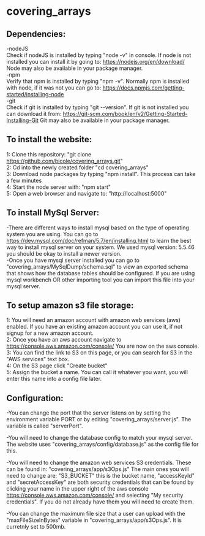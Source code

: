 # covering_arrays

## Dependencies:

-nodeJS <br />
  Check if nodeJS is installed by typing "node -v" in console.  If node is not installed you can install it by going to: https://nodejs.org/en/download/  Node may also be available in your package manager. <br />
-npm<br />
  Verify that npm is installed by typing "npm -v".  Normally npm is installed with node, if it was not you can go to: https://docs.npmjs.com/getting-started/installing-node <br />
-git <br />
  Check if git is installed by typing "git --version". If git is not installed you can download it from: https://git-scm.com/book/en/v2/Getting-Started-Installing-Git   Git may also be available in your package manager. <br />

## To install the website: <br />
  1: Clone this repository:  "git clone https://github.com/bicole/covering_arrays.git" <br />
  2: Cd into the newly created folder "cd covering_arrays" <br />
  3: Download node packages by typing "npm install". This process can take a few minutes <br />
  4: Start the node server with: "npm start" <br />
  5: Open a web browser and navigate to: "http://localhost:5000" <br />

## To install MySql Server: <br />
-There are different ways to install mysql based on the type of operating system you are using.  You can go to https://dev.mysql.com/doc/refman/5.7/en/installing.html to learn the best way to install mysql server on your system.  We used mysql version: 5.5.46 you should be okay to install a newer version. <br />
-Once you have mysql server installed you can go to "covering_arrays/MySqlDump/schema.sql" to view an exported schema that shows how the database tables should be configured.  If you are using mysql workbench OR other importing tool you can import this file into your mysql server. <br />

## To setup amazon s3 file storage: <br />
  1: You will need an amazon account with amazon web services (aws) enabled.  If you have an existing amazon account you can use it, if not signup for a new amazon account. <br />
  2: Once you have an aws account navigate to https://console.aws.amazon.com/console/ You are now on the aws console. <br />
  3: You can find the link to S3 on this page, or you can search for S3 in the "AWS services" text box. <br />
  4: On the S3 page click "Create bucket" <br />
  5: Assign the bucket a name. You can call it whatever you want, you will enter this name into a config file later. <br />


## Configuration: <br />
-You can change the port that the server listens on by setting the environment variable PORT or by editing "covering_arrays/server.js". The variable is called "serverPort". <br />

-You will need to change the database config to match your mysql server.  The website uses "covering_arrays/config/database.js" as the config file for this. <br />

-You will need to change the amazon web services S3 credentials.  These can be found in: "covering_arrays/app/s3Ops.js"  The main ones you will need to change are: "S3_BUCKET" this is the bucket name, "accessKeyId" and "secretAccessKey" are both security credentials that can be found by clicking your name in the upper right of the aws console  https://console.aws.amazon.com/console/ and selecting "My security credentials". If you do not already have them you will need to create them. <br />

-You can change the maximum file size that a user can upload with the "maxFileSizeInBytes" variable in "covering_arrays/app/s3Ops.js". It is curretnly set to 500mb. <br />
